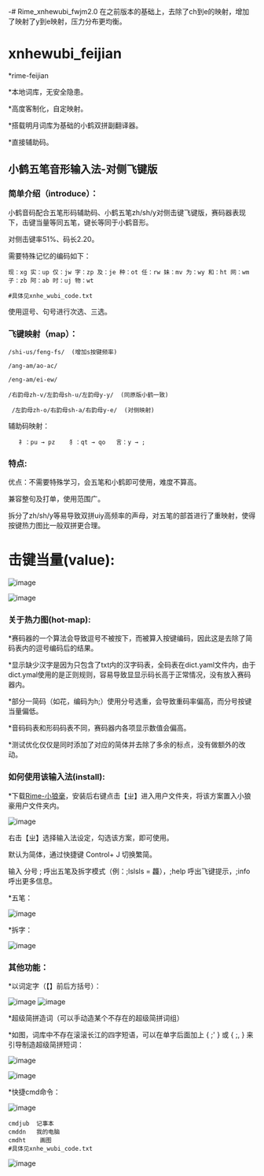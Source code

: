 -# Rime_xnhewubi_fwjm2.0
在之前版本的基础上，去除了ch到e的映射，增加了映射了y到e映射，压力分布更均衡。
# xnhewubi_feijian

*rime-feijian

*本地词库，无安全隐患。

*高度客制化，自定映射。

*搭载明月词库为基础的小鹤双拼副翻译器。

*直接辅助码。

## 小鹤五笔音形输入法-对侧飞键版

### 简单介绍（introduce）：

  小鹤音码配合五笔形码辅助码、小鹤五笔zh/sh/y对侧击键飞键版，赛码器表现下，击键当量等同五笔，键长等同于小鹤音形。
  
  对侧击键率51%、码长2.20。

  需要特殊记忆的编码如下：

    现：xg 实：up 仅：jw 字：zp 及：je 种：ot 任：rw 妹：mv 为：wy 和：ht 网：wm 子：zb 阿：ab 时：uj 物：wt
    
    #具体见xnhe_wubi_code.txt
  
  使用逗号、句号进行次选、三选。

### 飞键映射（map）：

    /shi-us/feng-fs/  (增加s按键频率)

    /ang-am/ao-ac/

    /eng-am/ei-ew/

    /右韵母zh-v/左韵母sh-u/左韵母y-y/  (同原版小鹤一致)

     /左韵母zh-o/右韵母sh-a/右韵母y-e/  (对侧映射)
   
   辅助码映射：
   
       礻：pu → pz    犭：qt → qo   言：y → ;
  
### 特点:

  优点：不需要特殊学习，会五笔和小鹤即可使用，难度不算高。
  
  兼容整句及打单，使用范围广。
  
  拆分了zh/sh/y等易导致双拼uiy高频率的声母，对五笔的部首进行了重映射，使得按键热力图比一般双拼更合理。
  
  # 击键当量(value):
  
![image](https://user-images.githubusercontent.com/49089769/232679706-c4ecd0b3-b317-4dec-a2d8-ea96b09d9592.png)

![image](https://user-images.githubusercontent.com/49089769/232679743-581b6f8b-ecce-4afd-bd04-49c01c678a1c.png)

### 关于热力图(hot-map):

*赛码器的一个算法会导致逗号不被按下，而被算入按键编码，因此这是去除了简码表内的逗号编码后的结果。

*显示缺少汉字是因为只包含了txt内的汉字码表，全码表在dict.yaml文件内，由于dict.ymal使用的是正则规则，容易导致显显示码长高于正常情况，没有放入赛码器内。

*部分一简码（如花，编码为h;）使用分号选重，会导致重码率偏高，而分号按键当量偏低。

*音码码表和形码码表不同，赛码器内各项显示数值会偏高。

*测试优化仅仅是同时添加了对应的简体并去除了多余的标点，没有做额外的改动。

### 如何使用该输入法(install):

  *下载[Rime-小狼毫](https://github.com/rime/squirrel/releases)，安装后右键点击【ㄓ】进入用户文件夹，将该方案置入小狼豪用户文件夹内。
  
  ![image](https://user-images.githubusercontent.com/49089769/231263797-801e79b0-7b3c-45e2-91eb-1d2d60a750c7.png)

  右击【ㄓ】选择输入法设定，勾选该方案，即可使用。

  默认为简体，通过快捷键 Control+ J 切换繁简。

  输入 分号 ; 呼出五笔及拆字模式（例：;lslsls = 龘），;help 呼出飞键提示，;info呼出更多信息。

*五笔：
  
![image](https://user-images.githubusercontent.com/49089769/232719730-3243ea42-d32f-40ec-90cd-8737134c806f.png)


*拆字：
  
![image](https://user-images.githubusercontent.com/49089769/232719671-c5a34b76-878c-42c9-808c-02973ba9e4a3.png)

### 其他功能：

*以词定字（【】前后方括号）：

![image](https://user-images.githubusercontent.com/49089769/233998959-2cdecd66-ce34-4332-a263-8db69781763f.png)
![image](https://user-images.githubusercontent.com/49089769/233999092-442481cb-2584-43e7-a3ba-2643d15b01e6.png)

*超级简拼造词（可以手动造某个不存在的超级简拼词组）

*如图，词库中不存在滚滚长江的四字短语，可以在单字后面加上  {  ;'  }  或  {  ;, }  来引导制造超级简拼短词：

![image](https://user-images.githubusercontent.com/49089769/233999345-6ec31160-5592-4f5e-8136-4b726a86c71f.png)

![image](https://user-images.githubusercontent.com/49089769/233999817-a6d75484-9104-4971-a39c-a0594951729c.png)

  
 *快捷cmd命令：
  
 ![image](https://user-images.githubusercontent.com/49089769/233998101-765def64-03cb-4c44-8375-bd8186ce27bb.png)

```
cmdjub  记事本
cmddn   我的电脑
cmdht    画图
#具体见xnhe_wubi_code.txt
```
  
  ![image](https://user-images.githubusercontent.com/49089769/231264822-8e3b34b9-d0cc-4f22-acad-4e1b29d6801a.png)
